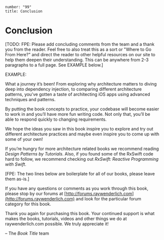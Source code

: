 ```metadata
number: "99"
title: Conclusion
```

# Conclusion

[TODO: FPE: Please add concluding comments from the team and a thank you from the reader. Feel free to also treat this as a sort or "Where to Go From Here?" and direct the reader to other helpful resources on our site to help them deepen their understanding. This can be anywhere from 2-3 paragraphs to a full page. See EXAMPLE below.]

EXAMPLE: 

What a journey it’s been! From exploring why architecture matters to diving deep into dependency injection, to comparing different architecture patterns, you’ve gotten a taste of architecting iOS apps using advanced techniques and patterns. 

By putting the book concepts to practice, your codebase will become easier to work in and you’ll have more fun writing code. Not only that, you’ll be able to respond quickly to changing requirements.

We hope the ideas you saw in this book inspire you to explore and try out different architecture practices and maybe even inspire you to come up with some of your own! 

If you’re hungry for more architecture related books we recommend reading _Design Patterns by Tutorials_. Also, if you found some of the RxSwift code hard to follow, we recommend checking out _RxSwift: Reactive Programming with Swift_.

[FPE: The two lines below are boilerplate for all of our books, please leave them as-is.]

If you have any questions or comments as you work through this book, please stop by our forums at [http://forums.raywenderlich.com](http://forums.raywenderlich.com) and look for the particular forum category for this book.

Thank you again for purchasing this book. Your continued support is what makes the books, tutorials, videos and other things we do at raywenderlich.com possible. We truly appreciate it!

– The _Book Title_ team